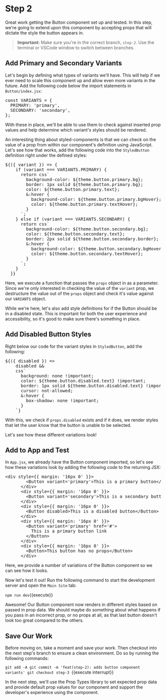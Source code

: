 # Step 2

Great work getting the Button component set up and tested. In this step, we're going to extend upon this component by accepting props that will dictate the style the button appears in.

> **Important:** Make sure you're in the correct branch, `step-2`. Use the terminal or VSCode window to switch between branches.

## Add Primary and Secondary Variants

Let's begin by defining what types of variants we'll have. This will help if we ever need to scale this component up and allow even more variants in the future. Add the following code below the import statements in `Button/index.jsx`:

<pre class="file" data-filename="./src/components/Button/index.jsx" data-target="insert" data-marker="#step-2_1">const VARIANTS = {
  PRIMARY: &#x27;primary&#x27;,
  SECONDARY: &#x27;secondary&#x27;,
};
</pre>

With these in place, we'll be able to use them to check against inserted prop values and help determine which variant's styles should be rendered.

An interesting thing about styled-components is that we can check on the value of a prop from within our component's definition using JavaScript. Let's see how that works, add the following code into the `StyledButton` definition right under the defined styles:

<pre class="file" data-filename="./src/components/Button/index.jsx" data-target="insert" data-marker="#step-2_2">${({ variant }) =&#x3E; {
    if (variant === VARIANTS.PRIMARY) {
      return css&#x60;
        background-color: ${theme.button.primary.bg};
        border: 1px solid ${theme.button.primary.bg};
        color: ${theme.button.primary.text};
        &#x26;:hover {
          background-color: ${theme.button.primary.bgHover};
          color: ${theme.button.primary.textHover};
        }
      &#x60;;
    } else if (variant === VARIANTS.SECONDARY) {
      return css&#x60;
        background-color: ${theme.button.secondary.bg};
        color: ${theme.button.secondary.text};
        border: 2px solid ${theme.button.secondary.border};
        &#x26;:hover {
          background-color: ${theme.button.secondary.bgHover};
          color: ${theme.button.secondary.textHover};
        }
      &#x60;;
    }
  }}
</pre>

Here, we execute a function that passes the `props` object in as a parameter. Since we're only interested in checking the value of the `variant` prop, we destructure the value out of the `props` object and check it's value against our `VARIANTS` object.

While we're here, let's also add style definitions for if the Button should be in a disabled state. This is important for both the user experience and accessibility, so it's good to make sure there's something in place.

## Add Disabled Button Styles

Right below our code for the variant styles in `StyledButton`, add the following:

<pre class="file" data-filename="./src/components/Button/index.jsx" data-target="insert" data-marker="#step-2_3">${({ disabled }) =&#x3E;
    disabled &#x26;&#x26;
    css&#x60;
      background: none !important;
      color: ${theme.button.disabled.text} !important;
      border: 1px solid ${theme.button.disabled.text} !important;
      cursor: not-allowed;
      &#x26;:hover {
        box-shadow: none !important;
      }
    &#x60;}
</pre>

With this, we check if `props.disabled` exists and if it does, we render styles that let the user know that the button is unable to be selected.

Let's see how these different variations look!

## Add to App and Test

In `App.jsx`, we already have the Button component imported, so let's see how these variations look by adding the following code to the returning JSX:

<pre class="file" data-filename="./src/components/Button/index.jsx" data-target="insert" data-marker="#step-2_4">&#x3C;div style={{ margin: &#x27;16px 0&#x27; }}&#x3E;
        &#x3C;Button variant=&#x27;primary&#x27;&#x3E;This is a primary button&#x3C;/Button&#x3E;
      &#x3C;/div&#x3E;
      &#x3C;div style={{ margin: &#x27;16px 0&#x27; }}&#x3E;
        &#x3C;Button variant=&#x27;secondary&#x27;&#x3E;This is a secondary button&#x3C;/Button&#x3E;
      &#x3C;/div&#x3E;
      &#x3C;div style={{ margin: &#x27;16px 0&#x27; }}&#x3E;
        &#x3C;Button disabled&#x3E;This is a disabled button&#x3C;/Button&#x3E;
      &#x3C;/div&#x3E;
      &#x3C;div style={{ margin: &#x27;16px 0&#x27; }}&#x3E;
        &#x3C;Button variant=&#x27;primary&#x27; href=&#x27;#&#x27;&#x3E;
          This is a primary button link
        &#x3C;/Button&#x3E;
      &#x3C;/div&#x3E;
      &#x3C;div style={{ margin: &#x27;16px 0&#x27; }}&#x3E;
        &#x3C;Button&#x3E;This button has no props&#x3C;/Button&#x3E;
      &#x3C;/div&#x3E;
</pre>

Here, we provide a number of variations of the Button component so we can see how it looks.

Now let's test it out! Run the following command to start the development server and open the `Main Site` tab:

`npm run dev`{{execute}}

Awesome! Our Button component now renders in different styles based on passed in prop data. We should maybe do something about what happens if you pass in an incorrect prop, or no props at all, as that last button doesn't look too great compared to the others.

## Save Our Work

Before moving on, take a moment and save your work. Then checkout into the next step's branch to ensure a clean environment. Do so by running the following commands:

`git add -A
git commit -m 'feat(step-2): adds button component variants'
git checkout step-3
`{{execute interrupt}}

In the next step, we'll use the Prop Types library to set expected prop data and provide default prop values for our component and support the developer's experience using the component.

